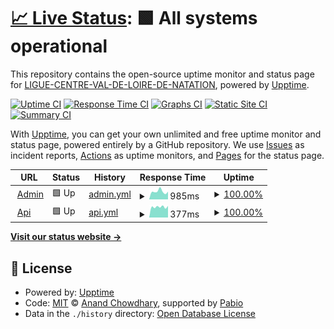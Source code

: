 # [📈 Live Status](https://LIGUE-CENTRE-VAL-DE-LOIRE-DE-NATATION.github.io/swimo-upptime): <!--live status--> **🟩 All systems operational**

This repository contains the open-source uptime monitor and status page for [LIGUE-CENTRE-VAL-DE-LOIRE-DE-NATATION](https://LIGUE-CENTRE-VAL-DE-LOIRE-DE-NATATION.github.io/swimo-upptime), powered by [Upptime](https://github.com/upptime/upptime).

[![Uptime CI](https://github.com/LIGUE-CENTRE-VAL-DE-LOIRE-DE-NATATION/swimo-upptime/workflows/Uptime%20CI/badge.svg)](https://github.com/LIGUE-CENTRE-VAL-DE-LOIRE-DE-NATATION/swimo-upptime/actions?query=workflow%3A%22Uptime+CI%22)
[![Response Time CI](https://github.com/LIGUE-CENTRE-VAL-DE-LOIRE-DE-NATATION/swimo-upptime/workflows/Response%20Time%20CI/badge.svg)](https://github.com/LIGUE-CENTRE-VAL-DE-LOIRE-DE-NATATION/swimo-upptime/actions?query=workflow%3A%22Response+Time+CI%22)
[![Graphs CI](https://github.com/LIGUE-CENTRE-VAL-DE-LOIRE-DE-NATATION/swimo-upptime/workflows/Graphs%20CI/badge.svg)](https://github.com/LIGUE-CENTRE-VAL-DE-LOIRE-DE-NATATION/swimo-upptime/actions?query=workflow%3A%22Graphs+CI%22)
[![Static Site CI](https://github.com/LIGUE-CENTRE-VAL-DE-LOIRE-DE-NATATION/swimo-upptime/workflows/Static%20Site%20CI/badge.svg)](https://github.com/LIGUE-CENTRE-VAL-DE-LOIRE-DE-NATATION/swimo-upptime/actions?query=workflow%3A%22Static+Site+CI%22)
[![Summary CI](https://github.com/LIGUE-CENTRE-VAL-DE-LOIRE-DE-NATATION/swimo-upptime/workflows/Summary%20CI/badge.svg)](https://github.com/LIGUE-CENTRE-VAL-DE-LOIRE-DE-NATATION/swimo-upptime/actions?query=workflow%3A%22Summary+CI%22)

With [Upptime](https://upptime.js.org), you can get your own unlimited and free uptime monitor and status page, powered entirely by a GitHub repository. We use [Issues](https://github.com/LIGUE-CENTRE-VAL-DE-LOIRE-DE-NATATION/swimo-upptime/issues) as incident reports, [Actions](https://github.com/LIGUE-CENTRE-VAL-DE-LOIRE-DE-NATATION/swimo-upptime/actions) as uptime monitors, and [Pages](https://LIGUE-CENTRE-VAL-DE-LOIRE-DE-NATATION.github.io/swimo-upptime) for the status page.

<!--start: status pages-->
<!-- This summary is generated by Upptime (https://github.com/upptime/upptime) -->
<!-- Do not edit this manually, your changes will be overwritten -->
<!-- prettier-ignore -->
| URL | Status | History | Response Time | Uptime |
| --- | ------ | ------- | ------------- | ------ |
| <img alt="" src="https://icons.duckduckgo.com/ip3/swimo-v2.natation-cvl.fr.ico" height="13"> [Admin](https://swimo-v2.natation-cvl.fr/) | 🟩 Up | [admin.yml](https://github.com/LIGUE-CENTRE-VAL-DE-LOIRE-DE-NATATION/swimo-upptime/commits/HEAD/history/admin.yml) | <details><summary><img alt="Response time graph" src="./graphs/admin/response-time-week.png" height="20"> 985ms</summary><br><a href="https://LIGUE-CENTRE-VAL-DE-LOIRE-DE-NATATION.github.io/swimo-upptime/history/admin"><img alt="Response time 852" src="https://img.shields.io/endpoint?url=https%3A%2F%2Fraw.githubusercontent.com%2FLIGUE-CENTRE-VAL-DE-LOIRE-DE-NATATION%2Fswimo-upptime%2FHEAD%2Fapi%2Fadmin%2Fresponse-time.json"></a><br><a href="https://LIGUE-CENTRE-VAL-DE-LOIRE-DE-NATATION.github.io/swimo-upptime/history/admin"><img alt="24-hour response time 968" src="https://img.shields.io/endpoint?url=https%3A%2F%2Fraw.githubusercontent.com%2FLIGUE-CENTRE-VAL-DE-LOIRE-DE-NATATION%2Fswimo-upptime%2FHEAD%2Fapi%2Fadmin%2Fresponse-time-day.json"></a><br><a href="https://LIGUE-CENTRE-VAL-DE-LOIRE-DE-NATATION.github.io/swimo-upptime/history/admin"><img alt="7-day response time 985" src="https://img.shields.io/endpoint?url=https%3A%2F%2Fraw.githubusercontent.com%2FLIGUE-CENTRE-VAL-DE-LOIRE-DE-NATATION%2Fswimo-upptime%2FHEAD%2Fapi%2Fadmin%2Fresponse-time-week.json"></a><br><a href="https://LIGUE-CENTRE-VAL-DE-LOIRE-DE-NATATION.github.io/swimo-upptime/history/admin"><img alt="30-day response time 828" src="https://img.shields.io/endpoint?url=https%3A%2F%2Fraw.githubusercontent.com%2FLIGUE-CENTRE-VAL-DE-LOIRE-DE-NATATION%2Fswimo-upptime%2FHEAD%2Fapi%2Fadmin%2Fresponse-time-month.json"></a><br><a href="https://LIGUE-CENTRE-VAL-DE-LOIRE-DE-NATATION.github.io/swimo-upptime/history/admin"><img alt="1-year response time 852" src="https://img.shields.io/endpoint?url=https%3A%2F%2Fraw.githubusercontent.com%2FLIGUE-CENTRE-VAL-DE-LOIRE-DE-NATATION%2Fswimo-upptime%2FHEAD%2Fapi%2Fadmin%2Fresponse-time-year.json"></a></details> | <details><summary><a href="https://LIGUE-CENTRE-VAL-DE-LOIRE-DE-NATATION.github.io/swimo-upptime/history/admin">100.00%</a></summary><a href="https://LIGUE-CENTRE-VAL-DE-LOIRE-DE-NATATION.github.io/swimo-upptime/history/admin"><img alt="All-time uptime 99.99%" src="https://img.shields.io/endpoint?url=https%3A%2F%2Fraw.githubusercontent.com%2FLIGUE-CENTRE-VAL-DE-LOIRE-DE-NATATION%2Fswimo-upptime%2FHEAD%2Fapi%2Fadmin%2Fuptime.json"></a><br><a href="https://LIGUE-CENTRE-VAL-DE-LOIRE-DE-NATATION.github.io/swimo-upptime/history/admin"><img alt="24-hour uptime 100.00%" src="https://img.shields.io/endpoint?url=https%3A%2F%2Fraw.githubusercontent.com%2FLIGUE-CENTRE-VAL-DE-LOIRE-DE-NATATION%2Fswimo-upptime%2FHEAD%2Fapi%2Fadmin%2Fuptime-day.json"></a><br><a href="https://LIGUE-CENTRE-VAL-DE-LOIRE-DE-NATATION.github.io/swimo-upptime/history/admin"><img alt="7-day uptime 100.00%" src="https://img.shields.io/endpoint?url=https%3A%2F%2Fraw.githubusercontent.com%2FLIGUE-CENTRE-VAL-DE-LOIRE-DE-NATATION%2Fswimo-upptime%2FHEAD%2Fapi%2Fadmin%2Fuptime-week.json"></a><br><a href="https://LIGUE-CENTRE-VAL-DE-LOIRE-DE-NATATION.github.io/swimo-upptime/history/admin"><img alt="30-day uptime 99.96%" src="https://img.shields.io/endpoint?url=https%3A%2F%2Fraw.githubusercontent.com%2FLIGUE-CENTRE-VAL-DE-LOIRE-DE-NATATION%2Fswimo-upptime%2FHEAD%2Fapi%2Fadmin%2Fuptime-month.json"></a><br><a href="https://LIGUE-CENTRE-VAL-DE-LOIRE-DE-NATATION.github.io/swimo-upptime/history/admin"><img alt="1-year uptime 99.99%" src="https://img.shields.io/endpoint?url=https%3A%2F%2Fraw.githubusercontent.com%2FLIGUE-CENTRE-VAL-DE-LOIRE-DE-NATATION%2Fswimo-upptime%2FHEAD%2Fapi%2Fadmin%2Fuptime-year.json"></a></details>
| <img alt="" src="https://icons.duckduckgo.com/ip3/swimo-v2.natation-cvl.fr.ico" height="13"> [Api](https://swimo-v2.natation-cvl.fr/api/articles?page=1) | 🟩 Up | [api.yml](https://github.com/LIGUE-CENTRE-VAL-DE-LOIRE-DE-NATATION/swimo-upptime/commits/HEAD/history/api.yml) | <details><summary><img alt="Response time graph" src="./graphs/api/response-time-week.png" height="20"> 377ms</summary><br><a href="https://LIGUE-CENTRE-VAL-DE-LOIRE-DE-NATATION.github.io/swimo-upptime/history/api"><img alt="Response time 340" src="https://img.shields.io/endpoint?url=https%3A%2F%2Fraw.githubusercontent.com%2FLIGUE-CENTRE-VAL-DE-LOIRE-DE-NATATION%2Fswimo-upptime%2FHEAD%2Fapi%2Fapi%2Fresponse-time.json"></a><br><a href="https://LIGUE-CENTRE-VAL-DE-LOIRE-DE-NATATION.github.io/swimo-upptime/history/api"><img alt="24-hour response time 411" src="https://img.shields.io/endpoint?url=https%3A%2F%2Fraw.githubusercontent.com%2FLIGUE-CENTRE-VAL-DE-LOIRE-DE-NATATION%2Fswimo-upptime%2FHEAD%2Fapi%2Fapi%2Fresponse-time-day.json"></a><br><a href="https://LIGUE-CENTRE-VAL-DE-LOIRE-DE-NATATION.github.io/swimo-upptime/history/api"><img alt="7-day response time 377" src="https://img.shields.io/endpoint?url=https%3A%2F%2Fraw.githubusercontent.com%2FLIGUE-CENTRE-VAL-DE-LOIRE-DE-NATATION%2Fswimo-upptime%2FHEAD%2Fapi%2Fapi%2Fresponse-time-week.json"></a><br><a href="https://LIGUE-CENTRE-VAL-DE-LOIRE-DE-NATATION.github.io/swimo-upptime/history/api"><img alt="30-day response time 341" src="https://img.shields.io/endpoint?url=https%3A%2F%2Fraw.githubusercontent.com%2FLIGUE-CENTRE-VAL-DE-LOIRE-DE-NATATION%2Fswimo-upptime%2FHEAD%2Fapi%2Fapi%2Fresponse-time-month.json"></a><br><a href="https://LIGUE-CENTRE-VAL-DE-LOIRE-DE-NATATION.github.io/swimo-upptime/history/api"><img alt="1-year response time 340" src="https://img.shields.io/endpoint?url=https%3A%2F%2Fraw.githubusercontent.com%2FLIGUE-CENTRE-VAL-DE-LOIRE-DE-NATATION%2Fswimo-upptime%2FHEAD%2Fapi%2Fapi%2Fresponse-time-year.json"></a></details> | <details><summary><a href="https://LIGUE-CENTRE-VAL-DE-LOIRE-DE-NATATION.github.io/swimo-upptime/history/api">100.00%</a></summary><a href="https://LIGUE-CENTRE-VAL-DE-LOIRE-DE-NATATION.github.io/swimo-upptime/history/api"><img alt="All-time uptime 99.99%" src="https://img.shields.io/endpoint?url=https%3A%2F%2Fraw.githubusercontent.com%2FLIGUE-CENTRE-VAL-DE-LOIRE-DE-NATATION%2Fswimo-upptime%2FHEAD%2Fapi%2Fapi%2Fuptime.json"></a><br><a href="https://LIGUE-CENTRE-VAL-DE-LOIRE-DE-NATATION.github.io/swimo-upptime/history/api"><img alt="24-hour uptime 100.00%" src="https://img.shields.io/endpoint?url=https%3A%2F%2Fraw.githubusercontent.com%2FLIGUE-CENTRE-VAL-DE-LOIRE-DE-NATATION%2Fswimo-upptime%2FHEAD%2Fapi%2Fapi%2Fuptime-day.json"></a><br><a href="https://LIGUE-CENTRE-VAL-DE-LOIRE-DE-NATATION.github.io/swimo-upptime/history/api"><img alt="7-day uptime 100.00%" src="https://img.shields.io/endpoint?url=https%3A%2F%2Fraw.githubusercontent.com%2FLIGUE-CENTRE-VAL-DE-LOIRE-DE-NATATION%2Fswimo-upptime%2FHEAD%2Fapi%2Fapi%2Fuptime-week.json"></a><br><a href="https://LIGUE-CENTRE-VAL-DE-LOIRE-DE-NATATION.github.io/swimo-upptime/history/api"><img alt="30-day uptime 99.96%" src="https://img.shields.io/endpoint?url=https%3A%2F%2Fraw.githubusercontent.com%2FLIGUE-CENTRE-VAL-DE-LOIRE-DE-NATATION%2Fswimo-upptime%2FHEAD%2Fapi%2Fapi%2Fuptime-month.json"></a><br><a href="https://LIGUE-CENTRE-VAL-DE-LOIRE-DE-NATATION.github.io/swimo-upptime/history/api"><img alt="1-year uptime 99.99%" src="https://img.shields.io/endpoint?url=https%3A%2F%2Fraw.githubusercontent.com%2FLIGUE-CENTRE-VAL-DE-LOIRE-DE-NATATION%2Fswimo-upptime%2FHEAD%2Fapi%2Fapi%2Fuptime-year.json"></a></details>

<!--end: status pages-->

[**Visit our status website →**](https://LIGUE-CENTRE-VAL-DE-LOIRE-DE-NATATION.github.io/swimo-upptime)

## 📄 License

- Powered by: [Upptime](https://github.com/upptime/upptime)
- Code: [MIT](./LICENSE) © [Anand Chowdhary](https://anandchowdhary.com), supported by [Pabio](https://pabio.com)
- Data in the `./history` directory: [Open Database License](https://opendatacommons.org/licenses/odbl/1-0/)
